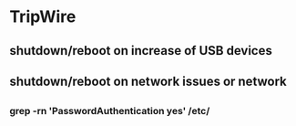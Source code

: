 # TripWire
## shutdown/reboot on increase of USB devices
## shutdown/reboot on network issues or network
## 



### grep -rn 'PasswordAuthentication yes' /etc/
